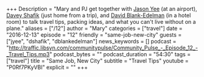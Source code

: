 +++
Description = "Mary and PJ get together with [Jason Yee](http://twitter.com/gitbisect) (at an airport), [Davey Shafik](http://twitter.com/dshafik) (just home from a trip), and [David Blank-Edelman](http://twitter.com/otterbook) (in a hotel room) to talk travel tips, packing ideas, and what you can't live without on a plane."
aliases = ["/12"]
author = "Mary"
categories = ["travel"]
date = "2016-12-13"
episode = "12"
friendly = "same-job-new-city"
guests = ["jyee", "dshafik", "dblankedelman"]
news_keywords = []
podcast = "http://traffic.libsyn.com/communitypulse/Community_Pulse_-_Episode_12_-_Travel_Tips.mp3"
podcast_bytes = ""
podcast_duration = "54:30"
tags = ["travel"]
title = "Same Job, New City"
subtitle = "Travel Tips"
youtube = "P0Rf7PKyVBI"
explicit = ""
+++
